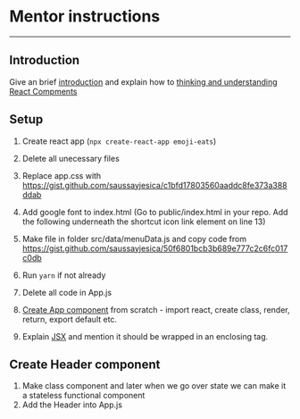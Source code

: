# Mentor instructions

---

## Introduction
Give an brief [introduction](01.md) and explain how to [thinking and understanding React Compments](02.md)

## Setup

1.  Create react app (`npx create-react-app emoji-eats`)
2.  Delete all unecessary files
3.  Replace app.css with https://gist.github.com/saussayjesica/c1bfd17803560aaddc8fe373a388ddab
4.  Add google font to index.html (Go to public/index.html in your repo. Add the following <link href="https://fonts.googleapis.com/css?family=Roboto:300,400,500,600" rel="stylesheet"> underneath the shortcut icon link element on line 13)

5.  Make file in folder src/data/menuData.js and copy code from https://gist.github.com/saussayjesica/50f6801bcb3b689e777c2c6fc017c0db
6.  Run `yarn` if not already
7.  Delete all code in App.js
8.  [Create App component](03.md) from scratch - import react, create class, render, return, export default etc. 
9.  Explain [JSX](04.md) and mention it should be wrapped in an enclosing tag.

## Create Header component

1.  Make class component and later when we go over state we can make it a stateless functional component
2.  Add the Header into App.js